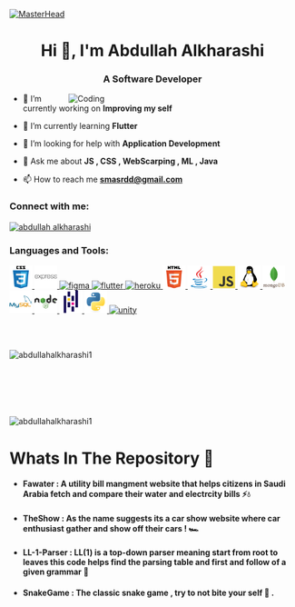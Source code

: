 
[![MasterHead](https://upload.wikimedia.org/wikipedia/commons/2/20/Matrix_Digital_rain_banner.gif)]([https://rishavchanda.io)

<h1 align="center">Hi 👋, I'm Abdullah Alkharashi</h1>
<h3 align="center">A Software Developer</h3>

<img align="right" alt="Coding" width="400" src="https://d2r55xnwy6nx47.cloudfront.net/uploads/2019/04/Multiplication_2880x1220_HPA.gif">

- 🔭 I’m currently working on **Improving my self**
  
- 🌱 I’m currently learning **Flutter**

- 🤝 I’m looking for help with **Application Development**
  
- 💬 Ask me about **JS , CSS , WebScarping , ML , Java**

- 📫 How to reach me **smasrdd@gmail.com**

<h3 align="left">Connect with me:</h3>
<p align="left">
<a href="www.linkedin.com/in/abdullah-alkharashi-0b091b27b" target="blank"><img align="center" src="https://raw.githubusercontent.com/rahuldkjain/github-profile-readme-generator/master/src/images/icons/Social/linked-in-alt.svg" alt="abdullah alkharashi" height="30" width="40" /></a>
</p>

<h3 align="left">Languages and Tools:</h3>
<p align="left"> <a href="https://www.w3schools.com/css/" target="_blank" rel="noreferrer"> <img src="https://raw.githubusercontent.com/devicons/devicon/master/icons/css3/css3-original-wordmark.svg" alt="css3" width="40" height="40"/> </a> <a href="https://expressjs.com" target="_blank" rel="noreferrer"> <img src="https://raw.githubusercontent.com/devicons/devicon/master/icons/express/express-original-wordmark.svg" alt="express" width="40" height="40"/> </a> <a href="https://www.figma.com/" target="_blank" rel="noreferrer"> <img src="https://www.vectorlogo.zone/logos/figma/figma-icon.svg" alt="figma" width="40" height="40"/> </a> <a href="https://flutter.dev" target="_blank" rel="noreferrer"> <img src="https://www.vectorlogo.zone/logos/flutterio/flutterio-icon.svg" alt="flutter" width="40" height="40"/> </a> <a href="https://heroku.com" target="_blank" rel="noreferrer"> <img src="https://www.vectorlogo.zone/logos/heroku/heroku-icon.svg" alt="heroku" width="40" height="40"/> </a> <a href="https://www.w3.org/html/" target="_blank" rel="noreferrer"> <img src="https://raw.githubusercontent.com/devicons/devicon/master/icons/html5/html5-original-wordmark.svg" alt="html5" width="40" height="40"/> </a> <a href="https://www.java.com" target="_blank" rel="noreferrer"> <img src="https://raw.githubusercontent.com/devicons/devicon/master/icons/java/java-original.svg" alt="java" width="40" height="40"/> </a> <a href="https://developer.mozilla.org/en-US/docs/Web/JavaScript" target="_blank" rel="noreferrer"> <img src="https://raw.githubusercontent.com/devicons/devicon/master/icons/javascript/javascript-original.svg" alt="javascript" width="40" height="40"/> </a> <a href="https://www.linux.org/" target="_blank" rel="noreferrer"> <img src="https://raw.githubusercontent.com/devicons/devicon/master/icons/linux/linux-original.svg" alt="linux" width="40" height="40"/> </a> <a href="https://www.mongodb.com/" target="_blank" rel="noreferrer"> <img src="https://raw.githubusercontent.com/devicons/devicon/master/icons/mongodb/mongodb-original-wordmark.svg" alt="mongodb" width="40" height="40"/> </a> <a href="https://www.mysql.com/" target="_blank" rel="noreferrer"> <img src="https://raw.githubusercontent.com/devicons/devicon/master/icons/mysql/mysql-original-wordmark.svg" alt="mysql" width="40" height="40"/> </a> <a href="https://nodejs.org" target="_blank" rel="noreferrer"> <img src="https://raw.githubusercontent.com/devicons/devicon/master/icons/nodejs/nodejs-original-wordmark.svg" alt="nodejs" width="40" height="40"/> </a> <a href="https://pandas.pydata.org/" target="_blank" rel="noreferrer"> <img src="https://raw.githubusercontent.com/devicons/devicon/2ae2a900d2f041da66e950e4d48052658d850630/icons/pandas/pandas-original.svg" alt="pandas" width="40" height="40"/> </a> <a href="https://www.python.org" target="_blank" rel="noreferrer"> <img src="https://raw.githubusercontent.com/devicons/devicon/master/icons/python/python-original.svg" alt="python" width="40" height="40"/> </a> <a href="https://unity.com/" target="_blank" rel="noreferrer"> <img src="https://www.vectorlogo.zone/logos/unity3d/unity3d-icon.svg" alt="unity" width="40" height="40"/> </a> <a href="https://www.adobe.com/products/xd.html" target="_blank" rel="noreferrer">  </a> </p>
<br><br>
<p><img align="left" src="https://github-readme-stats.vercel.app/api/top-langs?username=abdullahalkharashi1&show_icons=true&locale=en&layout=compact" alt="abdullahalkharashi1" /></p>
<br><br><br><br><br><br>
<p><img align="center" src="https://github-readme-stats.vercel.app/api?username=abdullahalkharashi1&show_icons=true&locale=en" alt="abdullahalkharashi1" /></p>

# Whats In The Repository 🤔
- <h4>Fawater : A utility bill mangment website that helps citizens in Saudi Arabia fetch and compare their water and electrcity bills ⚡️💧</h4>
- <h4>TheShow : As the name suggests its a car show website where car enthusiast gather and show off their cars ! 🏎️</h4>
- <h4>LL-1-Parser : LL(1) is a top-down parser meaning start from root to leaves this code helps find the parsing table and first and follow of a given grammar 🍃</h4>
- <h4>SnakeGame : The classic snake game , try to not bite your self 🐍 .</h4> 
